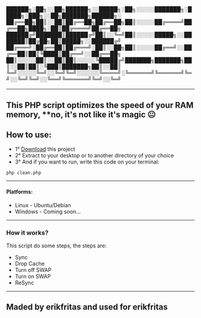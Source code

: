 <p align="center">
    <kbd>
        <h4>
            ██████╗░██╗░░██╗██████╗░░█████╗░██╗░░░░░███████╗░█████╗░███╗░░██╗███████╗██████╗░<br>
            ██╔══██╗██║░░██║██╔══██╗██╔══██╗██║░░░░░██╔════╝██╔══██╗████╗░██║██╔════╝██╔══██╗<br>
            ██████╔╝███████║██████╔╝██║░░╚═╝██║░░░░░█████╗░░███████║██╔██╗██║█████╗░░██████╔╝<br>
            ██╔═══╝░██╔══██║██╔═══╝░██║░░██╗██║░░░░░██╔══╝░░██╔══██║██║╚████║██╔══╝░░██╔══██╗<br>
            ██║░░░░░██║░░██║██║░░░░░╚█████╔╝███████╗███████╗██║░░██║██║░╚███║███████╗██║░░██║<br>
            ╚═╝░░░░░╚═╝░░╚═╝╚═╝░░░░░░╚════╝░╚══════╝╚══════╝╚═╝░░╚═╝╚═╝░░╚══╝╚══════╝╚═╝░░╚═╝
        </h4>
    </kbd>
</p>
  
<hr>

## This PHP script optimizes the speed of your RAM memory, **no, it's not like it's magic 😐

<main>
  <h2>How to use:</h2>
  <ul>
    <li>1° <a href="https://github.com/erikfritas/PHPCleaner/archive/refs/heads/main.zip" target="_blank">Download</a> this project</li>
    <li>2° Extract to your desktop or to another directory of your choice</li>
    <li>3° And if you want to run, write this code on your terminal:</li>
  </ul>
</main>

```
php clean.php
```

<hr>

<section>
  <h4>Platforms:</h4>
  <ul>
    <li>Linux - Ubuntu/Debian</li>  
    <li>Windows - Coming soon...</li>
  </ul>
</section>

<hr>

<section>
  <h3>How it works?</h3>
  <p>This script do some steps, the steps are:</p>
  <ul>
    <li>Sync</li>
    <li>Drop Cache</li>
    <li>Turn off SWAP</li>
    <li>Turn on SWAP</li>
    <li>ReSync</li>
  </ul>
</section>

<hr>

<footer>
  <h2>Maded by erikfritas and used for erikfritas</h2>
</footer>
